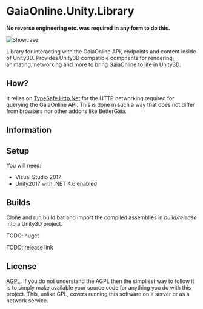 # GaiaOnline.Unity.Library

**No reverse engineering etc. was required in any form to do this.**

![Showcase](http://i.imgur.com/waYynnx.gif "Demo of some components")

Library for interacting with the GaiaOnline API, endpoints and content inside of Unity3D. Provides Unity3D compatible compnents for rendering, animating, networking and more to bring GaiaOnline to life in Unity3D.

## How?

It relies on [TypeSafe.Http.Net](https://github.com/HelloKitty/TypeSafe.Http.Net) for the HTTP networking required for querying the GaiaOnline API. This is done in such a way that does not differ from browsers nor other addons like BetterGaia.

## Information


## Setup

You will need:

* Visual Studio 2017
* Unity2017 with .NET 4.6 enabled

## Builds

Clone and run build.bat and import the compiled assemblies in *build/release* into a Unity3D project.

TODO: nuget

TODO: release link

## License

[AGPL](https://www.gnu.org/licenses/agpl-3.0.en.html). If you do not understand the AGPL then the simpliest way to follow it is to simply make available your source code for anything you do with this project. This, unlike GPL, covers running this software on a server or as a network service.
